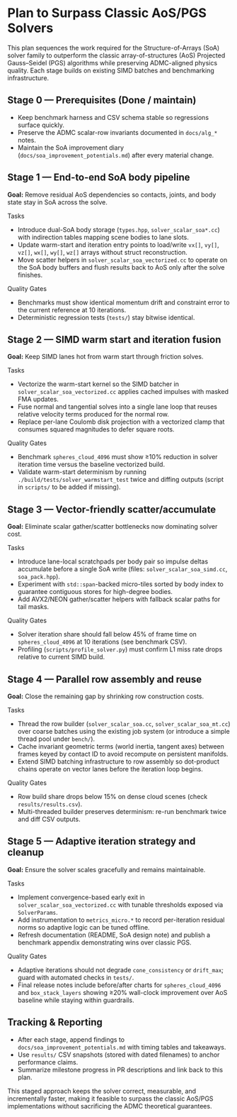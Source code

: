 # Plan to Surpass Classic AoS/PGS Solvers

This plan sequences the work required for the Structure-of-Arrays (SoA) solver family to outperform the classic array-of-structures (AoS) Projected Gauss–Seidel (PGS) algorithms while preserving ADMC-aligned physics quality. Each stage builds on existing SIMD batches and benchmarking infrastructure.

## Stage 0 — Prerequisites (Done / maintain)
- Keep benchmark harness and CSV schema stable so regressions surface quickly.
- Preserve the ADMC scalar-row invariants documented in `docs/alg_*` notes.
- Maintain the SoA improvement diary (`docs/soa_improvement_potentials.md`) after every material change.

## Stage 1 — End-to-end SoA body pipeline
**Goal:** Remove residual AoS dependencies so contacts, joints, and body state stay in SoA across the solve.

Tasks
- Introduce dual-SoA body storage (`types.hpp`, `solver_scalar_soa*.cc`) with indirection tables mapping scene bodies to lane slots.
- Update warm-start and iteration entry points to load/write `vx[]`, `vy[]`, `vz[]`, `wx[]`, `wy[]`, `wz[]` arrays without struct reconstruction.
- Move scatter helpers in `solver_scalar_soa_vectorized.cc` to operate on the SoA body buffers and flush results back to AoS only after the solve finishes.

Quality Gates
- Benchmarks must show identical momentum drift and constraint error to the current reference at 10 iterations.
- Deterministic regression tests (`tests/`) stay bitwise identical.

## Stage 2 — SIMD warm start and iteration fusion
**Goal:** Keep SIMD lanes hot from warm start through friction solves.

Tasks
- Vectorize the warm-start kernel so the SIMD batcher in `solver_scalar_soa_vectorized.cc` applies cached impulses with masked FMA updates.
- Fuse normal and tangential solves into a single lane loop that reuses relative velocity terms produced for the normal row.
- Replace per-lane Coulomb disk projection with a vectorized clamp that consumes squared magnitudes to defer square roots.

Quality Gates
- Benchmark `spheres_cloud_4096` must show ≥10% reduction in solver iteration time versus the baseline vectorized build.
- Validate warm-start determinism by running `./build/tests/solver_warmstart_test` twice and diffing outputs (script in `scripts/` to be added if missing).

## Stage 3 — Vector-friendly scatter/accumulate
**Goal:** Eliminate scalar gather/scatter bottlenecks now dominating solver cost.

Tasks
- Introduce lane-local scratchpads per body pair so impulse deltas accumulate before a single SoA write (files: `solver_scalar_soa_simd.cc`, `soa_pack.hpp`).
- Experiment with `std::span`-backed micro-tiles sorted by body index to guarantee contiguous stores for high-degree bodies.
- Add AVX2/NEON gather/scatter helpers with fallback scalar paths for tail masks.

Quality Gates
- Solver iteration share should fall below 45% of frame time on `spheres_cloud_4096` at 10 iterations (see benchmark CSV).
- Profiling (`scripts/profile_solver.py`) must confirm L1 miss rate drops relative to current SIMD build.

## Stage 4 — Parallel row assembly and reuse
**Goal:** Close the remaining gap by shrinking row construction costs.

Tasks
- Thread the row builder (`solver_scalar_soa.cc`, `solver_scalar_soa_mt.cc`) over coarse batches using the existing job system (or introduce a simple thread pool under `bench/`).
- Cache invariant geometric terms (world inertia, tangent axes) between frames keyed by contact ID to avoid recompute on persistent manifolds.
- Extend SIMD batching infrastructure to row assembly so dot-product chains operate on vector lanes before the iteration loop begins.

Quality Gates
- Row build share drops below 15% on dense cloud scenes (check `results/results.csv`).
- Multi-threaded builder preserves determinism: re-run benchmark twice and diff CSV outputs.

## Stage 5 — Adaptive iteration strategy and cleanup
**Goal:** Ensure the solver scales gracefully and remains maintainable.

Tasks
- Implement convergence-based early exit in `solver_scalar_soa_vectorized.cc` with tunable thresholds exposed via `SolverParams`.
- Add instrumentation to `metrics_micro.*` to record per-iteration residual norms so adaptive logic can be tuned offline.
- Refresh documentation (README, SoA design note) and publish a benchmark appendix demonstrating wins over classic PGS.

Quality Gates
- Adaptive iterations should not degrade `cone_consistency` or `drift_max`; guard with automated checks in `tests/`.
- Final release notes include before/after charts for `spheres_cloud_4096` and `box_stack_layers` showing ≥20% wall-clock improvement over AoS baseline while staying within guardrails.

## Tracking & Reporting
- After each stage, append findings to `docs/soa_improvement_potentials.md` with timing tables and takeaways.
- Use `results/` CSV snapshots (stored with dated filenames) to anchor performance claims.
- Summarize milestone progress in PR descriptions and link back to this plan.

This staged approach keeps the solver correct, measurable, and incrementally faster, making it feasible to surpass the classic AoS/PGS implementations without sacrificing the ADMC theoretical guarantees.
